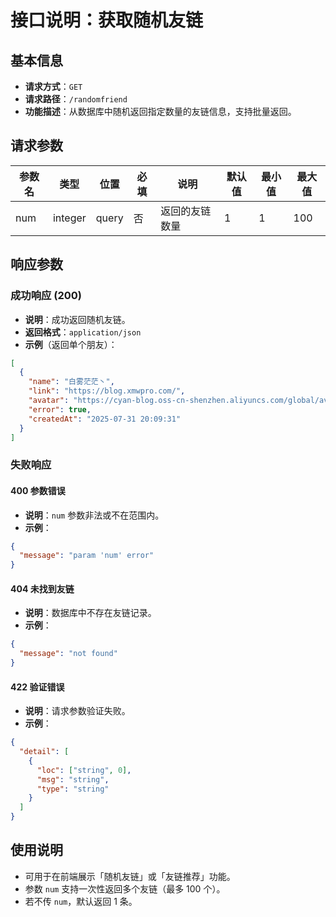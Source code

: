 # 接口说明：获取随机友链

## 基本信息

* **请求方式**：`GET`
* **请求路径**：`/randomfriend`
* **功能描述**：从数据库中随机返回指定数量的友链信息，支持批量返回。

## 请求参数

| 参数名 | 类型      | 位置    | 必填 | 说明      | 默认值 | 最小值 | 最大值 |
| --- | ------- | ----- | -- | ------- | --- | --- | --- |
| num | integer | query | 否  | 返回的友链数量 | 1   | 1   | 100 |

## 响应参数

### 成功响应 (200)

* **说明**：成功返回随机友链。
* **返回格式**：`application/json`
* **示例**（返回单个朋友）：

```json
[
  {
    "name": "白雾茫茫丶",
    "link": "https://blog.xmwpro.com/",
    "avatar": "https://cyan-blog.oss-cn-shenzhen.aliyuncs.com/global/avatar.jpg",
    "error": true,
    "createdAt": "2025-07-31 20:09:31"
  }
]
```

### 失败响应

#### 400 参数错误

* **说明**：`num` 参数非法或不在范围内。
* **示例**：

```json
{
  "message": "param 'num' error"
}
```

#### 404 未找到友链

* **说明**：数据库中不存在友链记录。
* **示例**：

```json
{
  "message": "not found"
}
```

#### 422 验证错误

* **说明**：请求参数验证失败。
* **示例**：

```json
{
  "detail": [
    {
      "loc": ["string", 0],
      "msg": "string",
      "type": "string"
    }
  ]
}
```

## 使用说明

* 可用于在前端展示「随机友链」或「友链推荐」功能。
* 参数 `num` 支持一次性返回多个友链（最多 100 个）。
* 若不传 `num`，默认返回 1 条。

